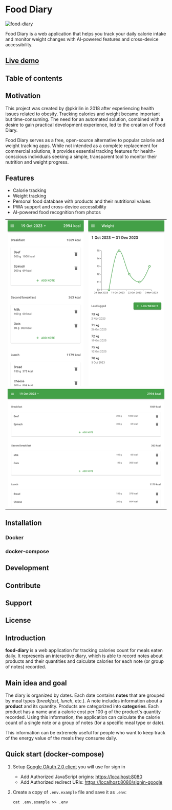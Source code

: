 # Food Diary

[![food-diary](https://github.com/pkirilin/food-diary/actions/workflows/build.yml/badge.svg?branch=main)](https://github.com/pkirilin/food-diary/actions/workflows/build.yml)

Food Diary is a web application that helps you track your daily calorie intake and monitor weight changes with AI-powered features and cross-device accessibility.

## [Live demo](https://pkirilin-food-diary-demo.netlify.app/)

## Table of contents

<!-- links for easy navigation between sections... -->

## Motivation

This project was created by @pkirilin in 2018 after experiencing health issues related to obesity. Tracking calories and weight became important but time-consuming. The need for an automated solution, combined with a desire to gain practical development experience, led to the creation of Food Diary.

Food Diary serves as a free, open-source alternative to popular calorie and weight tracking apps. While not intended as a complete replacement for commercial solutions, it provides essential tracking features for health-conscious individuals seeking a simple, transparent tool to monitor their nutrition and weight progress.

## Features

- Calorie tracking
- Weight tracking
- Personal food database with products and their nutritional values
- PWA support and cross-device accessibility
- AI-powered food recognition from photos

<table style="border-collapse: collapse; border: none;">
  <tr>
    <td>
      <img src="docs/images/calorie-tracking.png" alt="calorie-tracking-screen">
    </td>
    <td>
      <img src="docs/images/weight-tracking.png" alt="weight-tracking-screen">
    </td>
  </tr>
  <tr>
    <td colspan="2">
      <img src="docs/images/calorie-tracking-desktop.png" alt="calorie-tracking-desktop">
    </td>
  </tr>
</table>

## Installation

<!-- How to setup and deploy the application -->

### Docker

<!-- ... -->

### docker-compose

<!-- ... -->

## Development

<!-- Tech stack overview -->

<!-- Repository structure

- Backend app
- Frontend app
- e2e tests -->

<!-- {any useful technical documentation for developers...} -->

## Contribute

## Support

<!-- Developer contacts (email, telegram) for support in case of any issues, suggestions questions, or feedback -->

## License

<!-- =========OLD README========= -->

## Introduction

**food-diary** is a web application for tracking calories count for meals eaten daily. It represents an interactive diary, which is able to record notes about products and their quantities and calculate calories for each note (or group of notes) recorded.

## Main idea and goal

The diary is organized by dates. Each date contains **notes** that are grouped by meal types (*breakfast*, *lunch*, etc.). A note includes information about a **product** and its quantity. Products are categorized into **categories**. Each product has a name and a calorie cost per 100 g of the product's quantity recorded. Using this information, the application can calculate the calorie count of a single note or a group of notes (for a specific meal type or date).

This information can be extremely useful for people who want to keep track of the energy value of the meals they consume daily.

## Quick start (docker-compose)

1. Setup [Google OAuth 2.0 client](https://support.google.com/cloud/answer/6158849) you will use for sign in
    - Add Authorized JavaScript origins: <https://localhost:8080>
    - Add Authorized redirect URIs: <https://localhost:8080/signin-google>

2. Create a copy of `.env.example` file and save it as `.env`:

    ```shell
    cat .env.example >> .env
    ```

